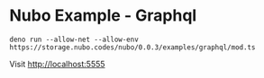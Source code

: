 # Nubo Example - Graphql

```
deno run --allow-net --allow-env https://storage.nubo.codes/nubo/0.0.3/examples/graphql/mod.ts
```

Visit [http://localhost:5555](http://localhost:5555)
